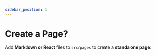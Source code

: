 ```yaml
---
sidebar_position: 1
---
```


# Create a Page?

Add **Markdown or React** files to `src/pages` to create a **standalone page**:

